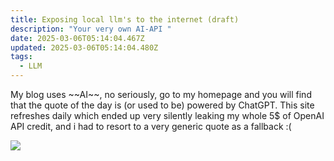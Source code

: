 ```yaml
---
title: Exposing local llm's to the internet (draft)
description: "Your very own AI-API "
date: 2025-03-06T05:14:04.467Z
updated: 2025-03-06T05:14:04.480Z
tags:
  - LLM
---
```

My blog uses \~\~AI\~\~, no seriously, go to my homepage and you will find that the quote of the day is (or used to be) powered by ChatGPT. This site refreshes daily which ended up very silently leaking my whole 5$ of OpenAI API credit, and i had to resort to a very generic quote as a fallback :(

![](/img/alvin.png)